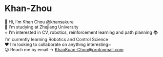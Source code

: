 <!--
**Khansakura/Khansakura** is a ✨ _special_ ✨ repository because its `README.md` (this file) appears on your GitHub profile.

Here are some ideas to get you started:

- 🔭 I’m currently working on ...
- 🌱 I’m currently learning ...
- 👯 I’m looking to collaborate on ...
- 🤔 I’m looking for help with ...
- 💬 Ask me about ...
- 📫 How to reach me: ...
- 😄 Pronouns: ...
- ⚡ Fun fact: ...
-->

# Khan-Zhou
👋 Hi, I'm Khan Chou @khansakura  
🏫 I'm studying at Zhejiang University  
⭐️ I’m interested in CV, robotics, reinforcement learning and path planning
📚 I’m currently learning Robotics and Control Science  
❤️ I’m looking to collaborate on anything interesting~  
😜 Reach me by email -> KhanKuan-Chou@protonmail.com


